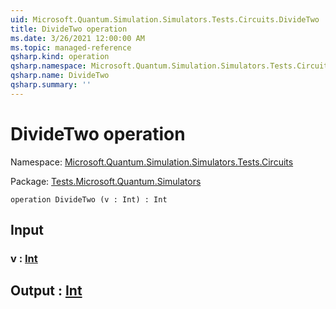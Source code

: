 ```yaml
---
uid: Microsoft.Quantum.Simulation.Simulators.Tests.Circuits.DivideTwo
title: DivideTwo operation
ms.date: 3/26/2021 12:00:00 AM
ms.topic: managed-reference
qsharp.kind: operation
qsharp.namespace: Microsoft.Quantum.Simulation.Simulators.Tests.Circuits
qsharp.name: DivideTwo
qsharp.summary: ''
---
```


# DivideTwo operation

Namespace: [Microsoft.Quantum.Simulation.Simulators.Tests.Circuits](xref:Microsoft.Quantum.Simulation.Simulators.Tests.Circuits)

Package: [Tests.Microsoft.Quantum.Simulators](https://nuget.org/packages/Tests.Microsoft.Quantum.Simulators)




```qsharp
operation DivideTwo (v : Int) : Int
```


## Input

### v : [Int](xref:microsoft.quantum.lang-ref.int)





## Output : [Int](xref:microsoft.quantum.lang-ref.int)

